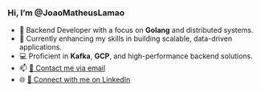 ### Hi, I’m @JoaoMatheusLamao  

- 👀 Backend Developer with a focus on **Golang** and distributed systems.  
- 🌱 Currently enhancing my skills in building scalable, data-driven applications.  
- 💻 Proficient in **Kafka**, **GCP**, and high-performance backend solutions.  
- 📫 [📧 Contact me via email](mailto:joaomatheuslamao9@gmail.com)  
- 🌐 [🔗 Connect with me on LinkedIn](https://www.linkedin.com/in/joaomatheuslamao)  
